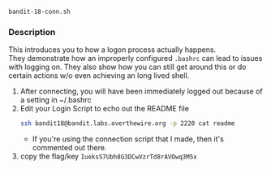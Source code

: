 `bandit-18-conn.sh`

### Description
This introduces you to how a logon process actually happens.  
They demonstrate how an improperly configured `.bashrc` can lead to issues with logging on. They also show how you can still get around this or do certain actions w/o even achieving an long lived shell. 

1. After connecting, you will have been immediately logged out because of a setting in ~/.bashrc
2. Edit your Login Script to echo out the README file
    ```bash
    ssh bandit18@bandit.labs.overthewire.org -p 2220 cat readme
    ```
    * If you're using the connection script that I made, then it's commented out there.
1. copy the flag/key `IueksS7Ubh8G3DCwVzrTd8rAVOwq3M5x`